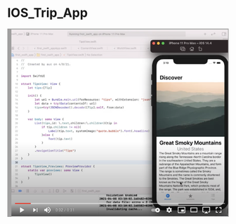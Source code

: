 # IOS_Trip_App


[![Watch the video]( demo3.png )](https://youtu.be/icNAEUPMcHM "Demo - Click to Watch!")

